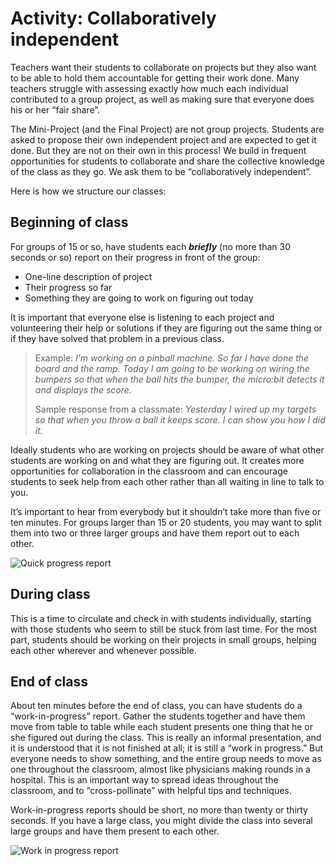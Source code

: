 # Activity: Collaboratively independent

Teachers want their students to collaborate on projects but they also want to be able to hold them accountable for getting their work done. Many teachers struggle with assessing exactly how much each individual contributed to a group project, as well as making sure that everyone does his or her “fair share”.

The Mini-Project (and the Final Project) are not group projects. Students are asked to propose their own independent project and are expected to get it done. But they are not on their own in this process! We build in frequent opportunities for students to collaborate and share the collective knowledge of the class as they go. We ask them to be “collaboratively independent”.

Here is how we structure our classes:

## Beginning of class

For groups of 15 or so, have students each ***briefly*** (no more than 30 seconds or so) report on their progress in front of the group:

* One-line description of project
* Their progress so far
* Something they are going to work on figuring out today

It is important that everyone else is listening to each project and volunteering their help or solutions if they are figuring out the same thing or if they have solved that problem in a previous class.

> Example: *I’m working on a pinball machine. So far I have done the board and the ramp. Today I am going to be working on wiring the bumpers so that when the ball hits the bumper, the micro:bit detects it and displays the score.*
> 
> Sample response from a classmate: *Yesterday I wired up my targets so that when you throw a ball it keeps score. I can show you how I did it.*

Ideally students who are working on projects should be aware of what other students are working on and what they are figuring out. It creates more opportunities for collaboration in the classroom and can encourage students to seek help from each other rather than all waiting in line to talk to you.

It’s important to hear from everybody but it shouldn’t take more than five or ten minutes. For groups larger than 15 or 20 students, you may want to split them into two or three larger groups and have them report out to each other.

![Quick progress report](/static/courses/csintro/miniproject/quick-progress-report.png)

## During class

This is a time to circulate and check in with students individually, starting with those students who seem to still be stuck from last time. For the most part, students should be working on their projects in small groups, helping each other wherever and whenever possible.

## End of class

About ten minutes before the end of class, you can have students do a “work-in-progress” report. Gather the students together and have them move from table to table while each student presents one thing that he or she figured out during the class. This is really an informal presentation, and it is understood that it is not finished at all; it is still a “work in progress.” But everyone needs to show something, and the entire group needs to move as one throughout the classroom, almost like physicians making rounds in a hospital. This is an important way to spread ideas throughout the classroom, and to “cross-pollinate” with helpful tips and techniques.

Work-in-progress reports should be short, no more than twenty or thirty seconds. If you have a large class, you might divide the class into several large groups and have them present to each other.

![Work in progress report](/static/courses/csintro/miniproject/work-in-progress-report.png)